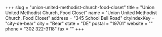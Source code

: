 +++
slug = "union-united-methodist-church-food-closet"
title = "Union United Methodist Church, Food Closet"
name = "Union United Methodist Church, Food Closet"
address = "345 School Bell Road"
cityIndexKey = "city-de-bear"
city = "Bear"
state = "DE"
postal = "19701"
website = ""
phone = "302 322-3118"
fax = ""
+++
